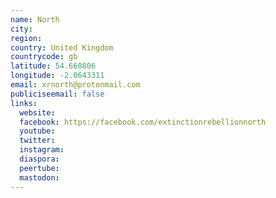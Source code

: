 ```yaml
---
name: North
city:
region:
country: United Kingdom
countrycode: gb
latitude: 54.660806
longitude: -2.0643311
email: xrnorth@protonmail.com
publiciseemail: false
links:
  website:
  facebook: https://facebook.com/extinctionrebellionnorth
  youtube:
  twitter:
  instagram:
  diaspora:
  peertube:
  mastodon:
---
```

